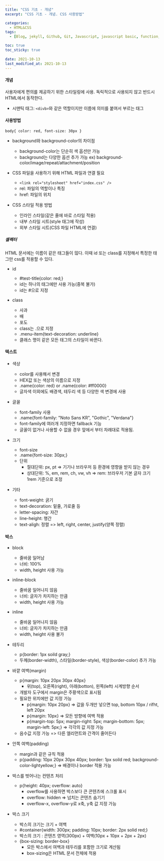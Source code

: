 ```yaml
---
title: "CSS 기초 - 개념"
excerpt: "CSS 기초 - 개념. CSS 사용방법"

categories:
  - HTML&CSS
tags:
  - [Blog, jekyll, Github, Git, Javascript, javascript basic, function,자바스크립트 기본개념, 타입, 문자열, 반복문, codestates, HTML, CSS, CSS 사용법]

toc: true
toc_sticky: true
 
date: 2021-10-13
last_modified_at: 2021-10-13
---
```


#### 개념
사용자에게 편의를 제공하기 위한 스타일링에 사용. 독릭적으로 사용되지 않고 반드시 HTML에서 동작한다.
* 시맨틱 태그: `<divb>`와 같은 역할이지만 이름에 의미를 붙여서 부르는 태그

#### 사용방법
`body{ color: red, font-size: 30px }`

* background와 background-color의 차이점
  * background-color는 단순히 색 옵션만 가능
  * background는 다양한 옵션 추가 가능
    ex) background-color/image/repeat/attachment/position

* CSS 파일을 사용하기 위해 HTML 파일과 연결 필요
  * `<link rel="stylesheet" href="index.css" />`
  * rel: 파일의 역할이나 특징
  * href: 파일의 위치

* CSS 스타일 적용 방법
  * 인라인 스타일(같은 줄에 바로 스타일 적용)
  * 내부 스타일 시트(style 태그에 작성)
  * 외부 스타일 시트(CSS 파일 HTML에 연결)

##### 셀렉터
HTML 문서에는 이름이 같은 태그들이 많다. 이때 id 또는 class를 지정해서 특정한 태그만 css를 적용할 수 있다.

* id
  * #test-title{color: red;}
  * id는 하나의 태그에만 사용 가능(중복 불가)
  * id는 #으로 지정

* class
  * <div class="menu-item">사과<div>
  * <div class="menu-item">배<div>
  * <div class="menu-item">포도<div>
  * class는 .으로 지정
  * .menu-item{text-decoration: underline}
  * 클래스 명이 같은 모든 태그의 스타일이 바뀐다.

#### 텍스트
* 색상
  * color를 사용해서 변경
  * HEX값 또는 색상의 이름으로 지정
  * .name{color: red} or .name{color: #ff0000}
  * 글자색 이외에도 배경색, 테두리 색 등 다양한 색 변경에 사용

* 글꼴
  * font-family 사용
  * .name{font-family: "Noto Sans KR", "Gothic", "Verdana"}
  * font-family에 여러개 지정하면 fallback 기능
  * 글꼴이 없거나 사용할 수 없을 경우 앞에서 부터 차례대로 적용됨.

* 크기
  * font-size
  * .name{font-size: 30px;}
  * 단위
    * 절대단위: px, pt => 기기나 브라우저 등 환경에 영향을 받지 않는 경우
    * 상대단위: %, em, rem, ch, vw, vh => rem: 브라우저 기본 글자 크기 1rem 기준으로 조정

* 기타
  * font-weight: 굵기
  * text-decoration: 밑줄, 가로줄 등
  * letter-spacing: 자간
  * line-height: 행간
  * text-aligh: 정렬 => left, right, center, justify(양쪽 정렬)

#### 박스
* block
  * 줄바꿈 일어남
  * 너비: 100%
  * width, height 사용 가능

* inline-block
  * 줄바꿈 일어나지 않음
  * 너비: 글자가 차지하는 만큼
  * width, height 사용 가능

* inline
  * 줄바꿈 일어나지 않음
  * 너비: 글자가 차지하는 만큼
  * width, height 사용 불가

* 테두리
  * p{border: 1px soild gray;}
  * 두께(border-width), 스타일(border-style), 색상(border-color) 추가 가능

* 바깥 여백(margin)
  * p{margin: 10px 20px 30px 40px}
    * 위(top), 오른쪽(right), 아래(botton), 왼쪽(left) 시계방향 순서
  * 개발자 도구에서 margin은 주황색으로 표시됨
  * 필요한 위치에만 값 지정 가능
    * p{margin: 10px 20px} => 값을 두개만 넣으면 top, bottom 10px / rifht, left 20px
    * p{margin: 10px} => 모든 방향에 여백 적용
    * p{margin-top: 5px; margin-right: 5px; margin-bottom: 5px; margin-left: 5px;} => 각각의 값 지정 가능
  * 음수값 지정 가능 => 다른 엘리먼트와 간격이 줄어든다

* 안쪽 여백(padding)
  * margin과 같은 규칙 적용
  * p{padding: 10px 20px 30px 40px; border: 1px soild red; background-color-lightyellow;} => 배경이나 border 적용 가능

* 박스를 벗어나는 컨텐츠 처리
  * p{height: 40px; overflow: auto}
    * overflow를 사용하면 박스보다 큰 콘텐츠에 스크롤 표시
    * overflow: hidden => 넘치는 콘텐츠 숨기기
    * overflow-x, overflow-y로 x축, y축 값 지정 가능

* 박스 크기
  * 박스의 크기는 크기 + 여백
  * #container{width: 300px; padding: 10px; border: 2px solid red;}
  * 박스의 크기 : 콘텐츠 영역(300px) + 여백(10px + 10px + 2px + 2px)
  * {box-sizing: border-box}
    * 모든 박스에서 여백과 테두리를 포함한 크기로 계산됨
    * box-sizing은 HTML 문서 전체에 적용

